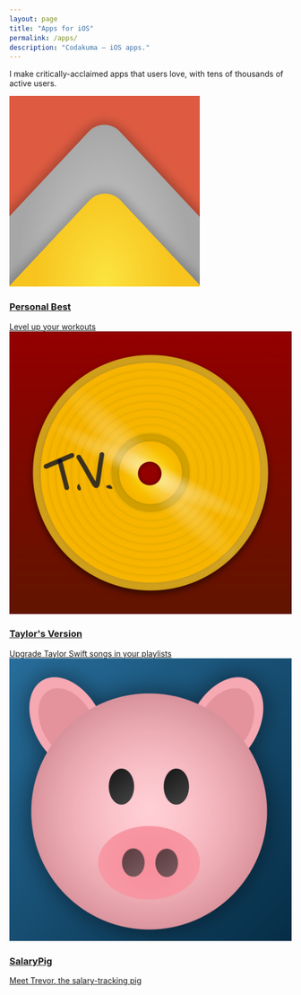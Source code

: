 ```yaml
---
layout: page
title: "Apps for iOS"
permalink: /apps/
description: "Codakuma – iOS apps."
---
```


  <div class="home-apps">
    <p>I make critically-acclaimed apps that users love, with tens of thousands of active users.</p>
    <section class="apps">
      <a href="https://getpersonalbest.com" class="app app--personal-best">
        <div class="app-inner">
          <img src="/assets/personal-best-icon.png" class="app-icon" />
          <div>
            <h3>Personal Best</h3>
            <span>Level up your workouts</span>
          </div>
        </div>
      </a>
      <a href="https://taylorsversion.app" class="app app--taylors-version">
        <div class="app-inner">
          <img src="/assets/taylors-version-icon.png" class="app-icon" />
          <div>
            <h3>Taylor's Version</h3>
            <span>Upgrade Taylor Swift songs in your playlists</span>
          </div>
        </div>
      </a>
      <a
        href="https://apps.apple.com/us/app/salarypig/id6475237479"
        class="app app--salarypig"
      >
        <div class="app-inner">
          <img src="/assets/salarypig-icon.png" class="app-icon" />
          <div>
            <h3>SalaryPig</h3>
            <span>Meet Trevor, the salary-tracking pig</span>
          </div>
        </div>
      </a>
    </section>

  </div>
